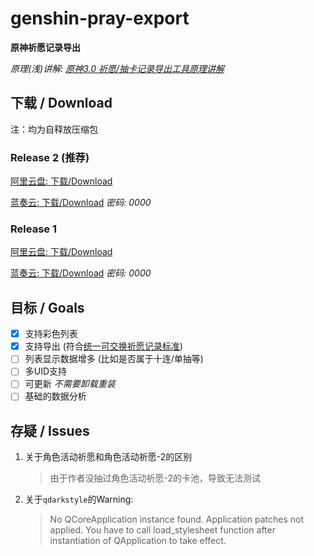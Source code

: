# genshin-pray-export

**原神祈愿记录导出**

*原理(浅)讲解: [原神3.0 祈愿/抽卡记录导出工具原理讲解](https://www.bilibili.com/video/BV1cY4y1u758)*

## 下载 / Download

注：均为自释放压缩包

### Release 2 (推荐)
[阿里云盘: 下载/Download](https://www.aliyundrive.com/s/rzJhKpizZ6Z)

[蓝奏云: 下载/Download](https://auroraziling.lanzouv.com/iKiEs0am4v6j) *密码: 0000*

### Release 1
[阿里云盘: 下载/Download](https://www.aliyundrive.com/s/rmi1YWstzXv)

[蓝奏云: 下载/Download](https://auroraziling.lanzouv.com/iF7b30am4qkd) *密码: 0000*

## 目标 / Goals

- [x] 支持彩色列表
- [x] 支持导出 (符合[统一可交换祈愿记录标准](https://github.com/DGP-Studio/Snap.Genshin/wiki/StandardFormat))
- [ ] 列表显示数据增多 (比如是否属于十连/单抽等)
- [ ] 多UID支持
- [ ] 可更新 *不需要卸载重装*
- [ ] 基础的数据分析

## 存疑 / Issues

1. 关于角色活动祈愿和角色活动祈愿-2的区别
   > 由于作者没抽过角色活动祈愿-2的卡池，导致无法测试

2. 关于`qdarkstyle`的Warning:
   >No QCoreApplication instance found. Application patches not applied. You have to call load_stylesheet function after instantiation of QApplication to take effect.